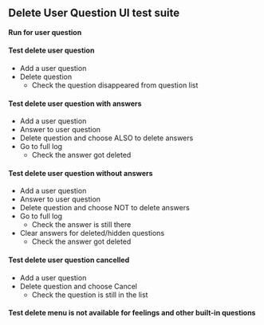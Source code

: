 ## Delete User Question UI test suite

**Run for user question**

#### Test delete user question
- Add a user question
- Delete question
    - Check the question disappeared from question list

#### Test delete user question with answers
- Add a user question
- Answer to user question
- Delete question and choose ALSO to delete answers
- Go to full log
    - Check the answer got deleted

#### Test delete user question without answers
- Add a user question
- Answer to user question
- Delete question and choose NOT to delete answers
- Go to full log
    - Check the answer is still there
- Clear answers for deleted/hidden questions
    - Check the answer got deleted

#### Test delete user question cancelled
- Add a user question
- Delete question and choose Cancel
    - Check the question is still in the list

#### Test delete menu is not available for feelings and other built-in questions
